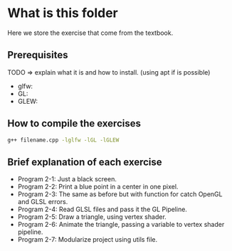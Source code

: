 # What is this folder

Here we store the exercise that come from the textbook.

## Prerequisites

TODO => explain what it is and how to install. (using apt if is possible)

* glfw:  
* GL:  
* GLEW:

## How to compile the exercises

```bash
g++ filename.cpp -lglfw -lGL -lGLEW
```

## Brief explanation of each exercise

* Program 2-1: Just a black screen.
* Program 2-2: Print a blue point in a center in one pixel.
* Program 2-3: The same as before but with function for catch OpenGL and GLSL errors.
* Program 2-4: Read GLSL files and pass it the GL Pipeline.
* Program 2-5: Draw a triangle, using vertex shader.
* Program 2-6: Animate the triangle, passing a variable to vertex shader pipeline.
* Program 2-7: Modularize project using utils file.
